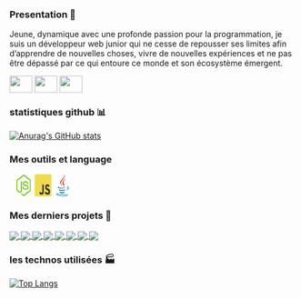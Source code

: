 ### Presentation 🤴
Jeune, dynamique avec une profonde passion pour
la programmation, je suis un développeur web
junior qui ne cesse de repousser ses limites afin
d’apprendre de nouvelles choses, vivre de
nouvelles expériences et ne pas être dépassé par
ce qui entoure ce monde et son écosystème
émergent.

<a href="https://www.linkedin.com/in/allewe-badra-aliyou-maiga/" target="blank"><img align="center" src="https://cdn.jsdelivr.net/npm/simple-icons@3.0.1/icons/linkedin.svg" alt="" height="30" width="40" /></a>
<a href="https://www.instagram.com/lewe_maiga/" target="blank"><img align="center" src="https://cdn.jsdelivr.net/npm/simple-icons@3.0.1/icons/instagram.svg" alt="" height="30" width="40" /></a>
 <a href="https://twitter.com/lewe_maiga" target="blank"><img align="center" src="https://cdn.jsdelivr.net/npm/simple-icons@3.0.1/icons/twitter.svg" alt="" height="30" width="40" /></a>
<br/>

### statistiques github 📊
[![Anurag's GitHub stats](https://github-readme-stats.vercel.app/api?username=lewe-maiga&show_icons=true)](https://github.com/anuraghazra/github-readme-stats)

### Mes outils et language

<a href="https://nodejs.org/fr/" target="_blank" style="margin-left: 10px;"> <img src="https://github.com/devicons/devicon/blob/master/icons/nodejs/nodejs-original.svg" width="30" height="40" align="center" /></a>
<a href="https://developer.mozilla.org/fr/docs/Learn/JavaScript/First_steps/What_is_JavaScript" target="_blank"><img src="https://github.com/devicons/devicon/blob/master/icons/javascript/javascript-original.svg" width="30" height="40" align="center" /></a>
<a href="https://dev.java/" target="_blank"> <img src="https://github.com/devicons/devicon/blob/master/icons/java/java-original.svg" width="30" height="40" align="center" /></a>
<br />


 ### Mes derniers projets 📅
<a href="https://github.com/anuraghazra/github-readme-stats">
  <img align="center" src="https://github-readme-stats.vercel.app/api/pin/?username=lewe-maiga&repo=black_in" />
</a>
<a href="https://github.com/anuraghazra/convoychat">
  <img align="center" src="https://github-readme-stats.vercel.app/api/pin/?username=lewe-maiga&repo=online-library-backend" />
</a>
<a href="https://github.com/anuraghazra/github-readme-stats">
  <img align="center" src="https://github-readme-stats.vercel.app/api/pin/?username=lewe-maiga&repo=online-library-frontend" />
</a>
<a href="https://github.com/anuraghazra/convoychat">
  <img align="center" src="https://github-readme-stats.vercel.app/api/pin/?username=lewe-maiga&repo=project-jee" />
</a>
<a href="https://github.com/anuraghazra/convoychat">
  <img align="center" src="https://github-readme-stats.vercel.app/api/pin/?username=lewe-maiga&repo=koa-postgresql" />
</a>
<a href="https://github.com/anuraghazra/convoychat">
  <img align="center" src="https://github-readme-stats.vercel.app/api/pin/?username=lewe-maiga&repo=project-ai-csp" />
</a>
<a href="https://github.com/anuraghazra/convoychat">
  <img align="center" src="https://github-readme-stats.vercel.app/api/pin/?username=lewe-maiga&repo=project-ai-csp" />
</a>
<a href="https://github.com/anuraghazra/convoychat">
  <img align="center" src="https://github-readme-stats.vercel.app/api/pin/?username=lewe-maiga&repo=project-jee" />
</a>

### les technos utilisées 🏭
[![Top Langs](https://github-readme-stats.vercel.app/api/top-langs/?username=lewe-maiga&layout=compact)](https://github.com/anuraghazra/github-readme-stats)
